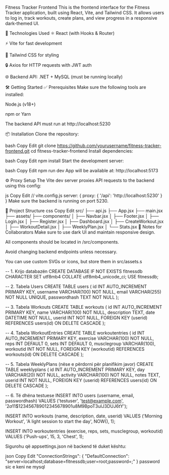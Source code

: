  Fitness Tracker Frontend
This is the frontend interface for the Fitness Tracker application, built using React, Vite, and Tailwind CSS.
It allows users to log in, track workouts, create plans, and view progress in a responsive dark-themed UI.

🚀 Technologies Used
⚛️ React (with Hooks & Router)

⚡ Vite for fast development

🎨 Tailwind CSS for styling

🔒 Axios for HTTP requests with JWT auth

🌐 Backend API: .NET + MySQL (must be running locally)

🛠️ Getting Started
✅ Prerequisites
Make sure the following tools are installed:

Node.js (v18+)

npm or Yarn

The backend API must run at http://localhost:5230

📦 Installation
Clone the repository:

bash
Copy
Edit
git clone https://github.com/yourusername/fitness-tracker-frontend.git
cd fitness-tracker-frontend
Install dependencies:

bash
Copy
Edit
npm install
Start the development server:

bash
Copy
Edit
npm run dev
App will be available at: http://localhost:5173

⚙️ Proxy Setup
The Vite dev server proxies API requests to the backend using this config:

js
Copy
Edit
// vite.config.js
server: {
  proxy: {
    '/api': 'http://localhost:5230'
  }
}
Make sure the backend is running on port 5230.

📁 Project Structure
css
Copy
Edit
src/
├── api.js
├── App.jsx
├── main.jsx
├── assets/
├── components/
│   ├── Navbar.jsx
│   ├── Footer.jsx
│   ├── Login.jsx
│   ├── Register.jsx
│   ├── Dashboard.jsx
│   ├── CreateWorkout.jsx
│   ├── WorkoutDetail.jsx
│   ├── WeeklyPlan.jsx
│   └── Stats.jsx
📌 Notes for Collaborators
Make sure to use dark UI and maintain responsive design.

All components should be located in /src/components.

Avoid changing backend endpoints unless necessary.

You can use custom SVGs or icons, but store them in src/assets.s

-- 1. Krijo databazën
CREATE DATABASE IF NOT EXISTS fitnessdb CHARACTER SET utf8mb4 COLLATE utf8mb4_unicode_ci;
USE fitnessdb;

-- 2. Tabela Users
CREATE TABLE users (
    id INT AUTO_INCREMENT PRIMARY KEY,
    username VARCHAR(100) NOT NULL,
    email VARCHAR(255) NOT NULL UNIQUE,
    passwordhash TEXT NOT NULL
);

-- 3. Tabela Workouts
CREATE TABLE workouts (
    id INT AUTO_INCREMENT PRIMARY KEY,
    name VARCHAR(100) NOT NULL,
    description TEXT,
    date DATETIME NOT NULL,
    userid INT NOT NULL,
    FOREIGN KEY (userid) REFERENCES users(id) ON DELETE CASCADE
);

-- 4. Tabela WorkoutEntries
CREATE TABLE workoutentries (
    id INT AUTO_INCREMENT PRIMARY KEY,
    exercise VARCHAR(100) NOT NULL,
    reps INT DEFAULT 0,
    sets INT DEFAULT 0,
    musclegroup VARCHAR(100),
    workoutid INT NOT NULL,
    FOREIGN KEY (workoutid) REFERENCES workouts(id) ON DELETE CASCADE
);

-- 5. Tabela WeeklyPlans (nëse e përdorni për planifikim javor)
CREATE TABLE weeklyplans (
    id INT AUTO_INCREMENT PRIMARY KEY,
    day VARCHAR(20) NOT NULL,
    activity VARCHAR(100) NOT NULL,
    notes TEXT,
    userid INT NOT NULL,
    FOREIGN KEY (userid) REFERENCES users(id) ON DELETE CASCADE
);

-- 6. Të dhëna testuese
INSERT INTO users (username, email, passwordhash)
VALUES ('testuser', 'test@example.com', '$2a$11$123456789012345678901u8M9BpoT3uIJ3DUJ6tY');

INSERT INTO workouts (name, description, date, userid)
VALUES ('Morning Workout', 'A light session to start the day', NOW(), 1);

INSERT INTO workoutentries (exercise, reps, sets, musclegroup, workoutid)
VALUES ('Push-ups', 15, 3, 'Chest', 1);

Sigurohu që appsettings.json në backend të duket kështu:

json
Copy
Edit
"ConnectionStrings": {
  "DefaultConnection": "server=localhost;database=fitnessdb;user=root;password=;"
}
password sic e keni ne mysql
